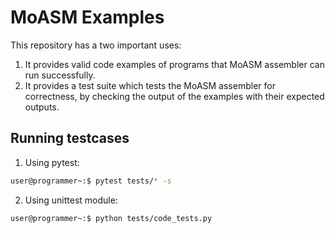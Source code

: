 # MoASM Examples

This repository has a two important uses:

1. It provides valid code examples of programs that MoASM assembler can run successfully.
2. It provides a test suite which tests the MoASM assembler for correctness, by checking the output of the examples with their expected outputs.

## Running testcases

1. Using pytest:

```bash
user@programmer~:$ pytest tests/* -s
```

2. Using unittest module:

```bash
user@programmer~:$ python tests/code_tests.py
```